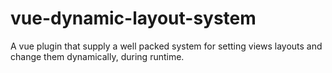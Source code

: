# vue-dynamic-layout-system
A vue plugin that supply a well packed system for setting views layouts and change them dynamically, during runtime.

